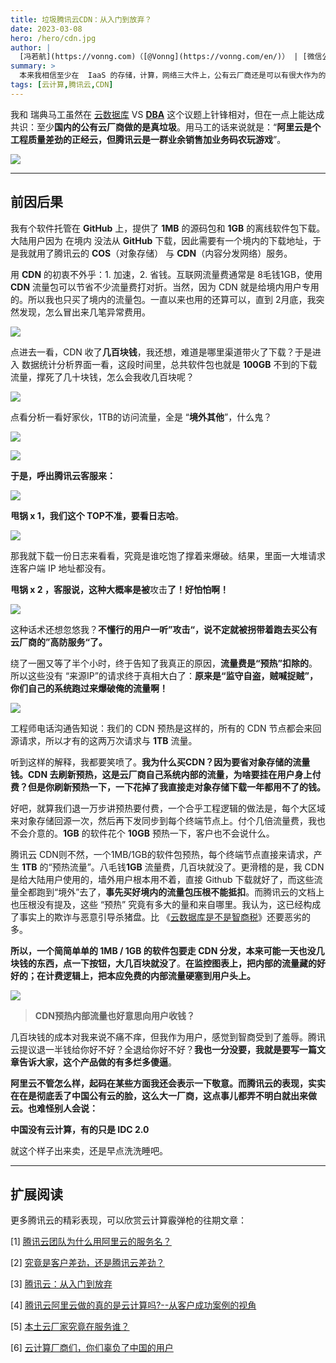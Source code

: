 ```yaml
---
title: 垃圾腾讯云CDN：从入门到放弃？
date: 2023-03-08
hero: /hero/cdn.jpg
author: |
  [冯若航](https://vonng.com)（[@Vonng](https://vonng.com/en/)） | [微信公众号](https://mp.weixin.qq.com/s/ANFnbDXwuhKI99fgYRZ9ug)
summary: >
  本来我相信至少在  IaaS 的存储，计算，网络三大件上，公有云厂商还是可以有很大作为的。只不过在腾讯云 CDN 上的亲身体验让我的想法动摇了：本土云厂商的产品与服务真是不忍直视。
tags: [云计算,腾讯云,CDN]
---
```


我和 瑞典马工虽然在 [云数据库](/zh/blog/cloud/rds) VS [**DBA**](https://mp.weixin.qq.com/s/Gk9bG_EOIv0IAkim41XRHg
) 这个议题上针锋相对，但在一点上能达成共识：至少**国内的公有云厂商做的是真垃圾**。用马工的话来说就是：“**阿里云是个工程质量差劲的正经云，但腾讯云是一群业余销售加业务码农玩游戏**”。

[![](featured.jpg)](https://mp.weixin.qq.com/s/UxjiUBTpb1pRUfGtR9V3ag)


-------------

## 前因后果

我有个软件托管在 **GitHub** 上，提供了 **1MB** 的源码包和 **1GB** 的离线软件包下载。大陆用户因为 在境内 没法从 **GitHub** 下载，因此需要有一个境内的下载地址，于是我就用了腾讯云的 **COS**（对象存储） 与 **CDN**（内容分发网络）服务。

用 **CDN** 的初衷不外乎：1. 加速，2. 省钱。互联网流量费通常是 8毛钱1GB，使用 **CDN** 流量包可以节省不少流量费打对折。当然，因为 CDN 就是给境内用户专用的。所以我也只买了境内的流量包。一直以来也用的还算可以，直到 2月底，我突然发现，怎么冒出来几笔异常费用。

![](cdn-1.png)

点进去一看，CDN 收了**几百块钱**，我还想，难道是哪里渠道带火了下载？于是进入 数据统计分析界面一看，这段时间里，总共软件包也就是 **100GB** 不到的下载流量，撑死了几十块钱，怎么会我收几百块呢？

![](cdn-2.png)

点看分析一看好家伙，1TB的访问流量，全是 “**境外其他**”，什么鬼？

![](cdn-3.png)

![](cdn-1.jpeg)


**于是，呼出腾讯云客服来：**

![](cdn-4.png)

**甩锅 x 1，我们这个 TOP不准，要看日志哈**。

![](cdn-5.png)

那我就下载一份日志来看看，究竟是谁吃饱了撑着来爆破。结果，里面一大堆请求连客户端 IP 地址都没有。

**甩锅 x 2 ，客服说，这种大概率是被**攻击**了！好怕怕啊！**

![](cdn-6.png)

这种话术还想忽悠我？**不懂行的用户一听”攻击“，说不定就被拐带着跑去买公有云厂商的”高防服务“了。**

绕了一圈又等了半个小时，终于告知了我真正的原因，**流量费是“预热”扣除的**。所以这些没有 “来源IP”的请求终于真相大白了：**原来是“监守自盗，贼喊捉贼”，你们自己的系统跑过来爆破俺的流量啊！**


![](cdn-7.png)


工程师电话沟通告知说：我们的 CDN 预热是这样的，所有的 CDN 节点都会来回源请求，所以才有的这两万次请求与 **1TB** 流量。

听到这样的解释，我都要笑喷了。**我为什么买CDN？因为要省对象存储的流量钱。CDN 去刷新预热，这是云厂商自己系统内部的流量，为啥要挂在用户身上付费？**但是**你刷新预热一下，一下花掉了我直接走对象存储下载一年都用不了的钱。**

好吧，就算我们退一万步讲预热要付费，一个合乎工程逻辑的做法是，每个大区域来对象存储回源一次，然后再下发同步到每个终端节点上。付个几倍流量费，我也不会介意的。**1GB** 的软件花个 **10GB** 预热一下，客户也不会说什么。

腾讯云 CDN则不然，一个1MB/1GB的软件包预热，每个终端节点直接来请求，产生 **1TB** 的“预热流量”。八毛钱**1GB** 流量费，几百块就没了。更滑稽的是，我 CDN 是给大陆用户使用的，墙外用户根本用不着，直接 Github 下载就好了，而这些流量全都跑到“境外”去了，**事先买好境内的流量包压根不能抵扣**。而腾讯云的文档上也压根没有提及，这些 “预热” 究竟有多大的量和来自哪里。我认为，这已经构成了事实上的欺诈与恶意引导杀猪盘。比 《[云数据库是不是智商税](/zh/blog/cloud/rds/)》还要恶劣的多。

**所以，一个简简单单的 1MB / 1GB 的软件包要走 CDN 分发，本来可能一天也没几块钱的东西，点一下按钮，大几百块就没了**。**在监控图表上，把内部的流量藏的好好的；在计费逻辑上，把本应免费的内部流量硬塞到用户头上。**


![](cdn-8.png)

> **CDN预热内部流量也好意思向用户收钱？**


几百块钱的成本对我来说不痛不痒，但我作为用户，感觉到智商受到了羞辱。腾讯云提议退一半钱给你好不好？全退给你好不好？**我也一分没要，我就是要写一篇文章告诉大家，这个产品做的有多烂多傻逼**。

**阿里云不管怎么样，起码在某些方面我还会表示一下敬意。而腾讯云的表现，实实在在是彻底丢了中国公有云的脸，这么大一厂商，这点事儿都弄不明白就出来做云。也难怪别人会说：**

**中国没有云计算，有的只是 IDC 2.0**

就这个样子出来卖，还是早点洗洗睡吧。


-------------

## 扩展阅读

更多腾讯云的精彩表现，可以欣赏云计算霰弹枪的往期文章：

[1] [腾讯云团队为什么用阿里云的服务名？](https://mp.weixin.qq.com/s/tuyv9nGQPaQRWD_q4EXpMw)

[2] [究竟是客户差劲，还是腾讯云差劲？](https://mp.weixin.qq.com/s/aP5FgFQ39u-UKC9mE4HKug)

[3] [腾讯云：从入门到放弃](https://mp.weixin.qq.com/s/JnK3sIPozZqe2kFoFO1mJg)

[4] [腾讯云阿里云做的真的是云计算吗?--从客户成功案例的视角](https://mp.weixin.qq.com/s/mMvDiTiMOt6eiTTYbHvbbQ)

[5] [本土云厂家究竟在服务谁？](https://mp.weixin.qq.com/s/_eiZPNfz8OUP5iHBJ-oxJA)

[6] [云计算厂商们，你们辜负了中国的用户](https://mp.weixin.qq.com/s/wGuGrtzmfDj9gIFUGNJ30g)

